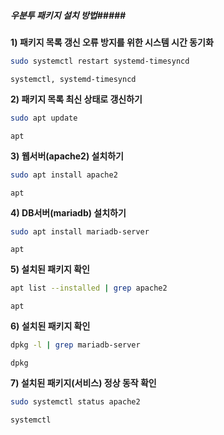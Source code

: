 ##### 우분투 패키지 설치 방법#####

**1) 패키지 목록 갱신 오류 방지를 위한 시스템 시간 동기화**

```bash
sudo systemctl restart systemd-timesyncd
```

```tech
systemctl, systemd-timesyncd
```

**2) 패키지 목록 최신 상태로 갱신하기**

```bash
sudo apt update
```

```tech
apt
```

**3) 웹서버(apache2) 설치하기**

```bash
sudo apt install apache2
```

```tech
apt
```

**4) DB서버(mariadb) 설치하기**

```bash
sudo apt install mariadb-server
```

```tech
apt
```

**5) 설치된 패키지 확인**

```bash
apt list --installed | grep apache2
```

```tech
apt
```

**6) 설치된 패키지 확인**

```bash
dpkg -l | grep mariadb-server
```

```tech
dpkg
```

**7) 설치된 패키지(서비스) 정상 동작 확인**

```bash
sudo systemctl status apache2
```

```tech
systemctl
```